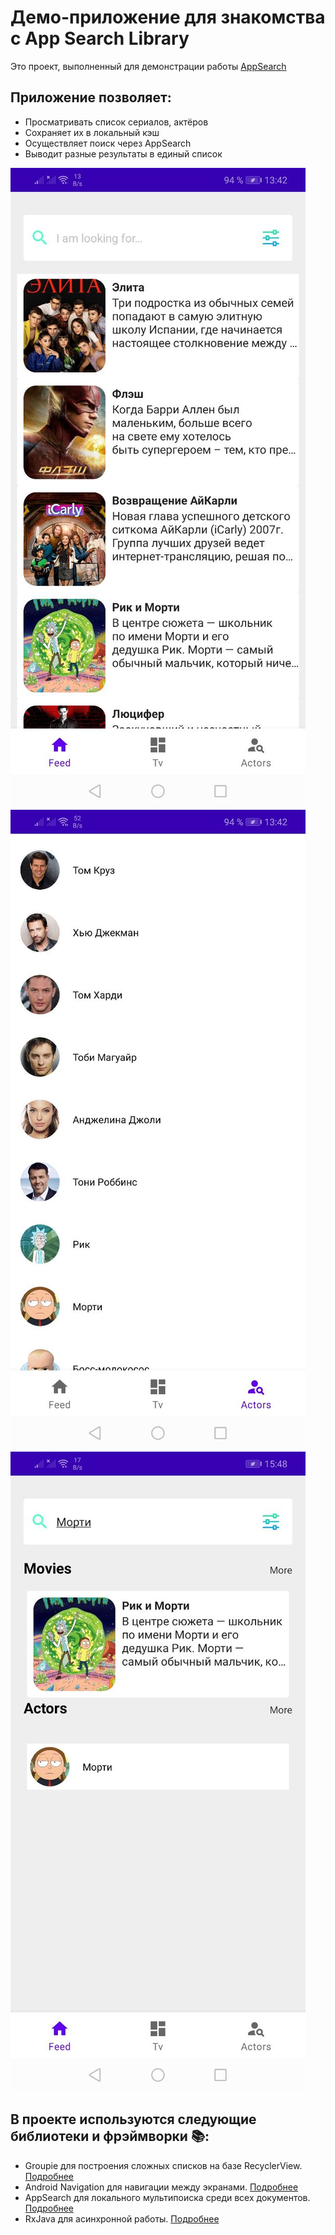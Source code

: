 # Демо-приложение для знакомства с App Search Library
Это проект, выполненный для демонстрации работы [AppSearch](https://developer.android.com/guide/topics/search/appsearch#kotlin)

## Приложение позволяет:

- Просматривать список сериалов, актёров
- Сохраняет их в локальный кэш
- Осуществляет поиск через AppSearch
- Выводит разные результаты в единый список

![Пример список сериалов](app/src/main/res/drawable/tvfeed.jpeg)
![Пример список актёров](app/src/main/res/drawable/actors.jpeg)
![Пример результата поиска](app/src/main/res/drawable/results.jpeg)

## В проекте используются следующие библиотеки и фрэймворки 📚:
- Groupie для построения сложных списков на базе RecyclerView. [Подробнее](https://github.com/lisawray/groupie)
- Android Navigation для навигации между экранами. [Подробнее](https://developer.android.com/guide/navigation/navigation-getting-started)
- AppSearch для локального мультипоиска среди всех документов. [Подробнее](https://developer.android.com/guide/topics/search/appsearch#kotlin)
- RxJava для асинхронной работы. [Подробнее](https://github.com/ReactiveX/RxJava)

